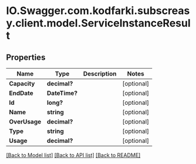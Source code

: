 # IO.Swagger.com.kodfarki.subscreasy.client.model.ServiceInstanceResult
## Properties

Name | Type | Description | Notes
------------ | ------------- | ------------- | -------------
**Capacity** | **decimal?** |  | [optional] 
**EndDate** | **DateTime?** |  | [optional] 
**Id** | **long?** |  | [optional] 
**Name** | **string** |  | [optional] 
**OverUsage** | **decimal?** |  | [optional] 
**Type** | **string** |  | [optional] 
**Usage** | **decimal?** |  | [optional] 

[[Back to Model list]](../README.md#documentation-for-models) [[Back to API list]](../README.md#documentation-for-api-endpoints) [[Back to README]](../README.md)

